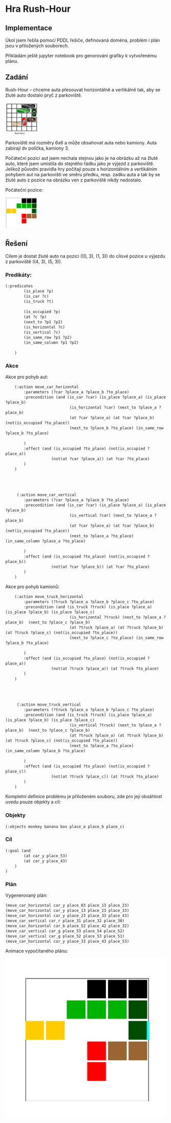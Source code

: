 # Hra Rush-Hour

## Implementace

Úkol jsem řešila pomocí PDDL řešiče, definovaná doména, problém i plán jsou v přiložených souborech.

Přikládám ještě jupyter notebook pro genorování grafiky k vytvořenému plánu.

## Zadání
Rush-Hour – chceme auta přesouvat horizontálně a vertikálně tak, aby se žluté auto
dostalo pryč z parkoviště.

<img src="img/rush-hour.png" alt="MarineGEO circle logo" style="height: 100px; width:100px;"/>

Parkoviště má rozměry 6x6 a může obsahovat auta nebo kamiony. Auta zabírají dv polička, kamiony 3.


Počáteční pozici aut jsem nechala stejnou jako je na obrázku až na žluté auto, které jsem umístila do stejného řádku jako je výjezd z parkoviště. Jelikož původní pravidla hry počítají pouze s horizontálním a vertikálním pohybem aut na parkovišti ve směru předku, resp. zadku auta a tak by se žluté auto z pozice na obrázku ven z parkoviště nikdy nedostalo.

Počáteční pozice:

<img src="img/poc_poz.png" alt="MarineGEO circle logo" style="height: 100px; width:100px;"/>

## Řešení

Cílem je dostat žluté auto na pozici ((0, 3), (1, 3)) do cílové pozice u výjezdu z parkoviště ((4, 3), (5, 3)).

### Predikáty:

```
(:predicates
        (is_place ?p)
        (is_car ?c)
        (is_truck ?t)
        
        (is_occupied ?p)
        (at ?c ?p)
        (next_to ?p1 ?p2)
        (is_horizontal ?c)
        (is_vertical ?c)
        (in_same_row ?p1 ?p2)
        (in_same_column ?p1 ?p2)
        
    )

```

### Akce

Akce pro pohyb aut:

```
    (:action move_car_horizontal
        :parameters (?car ?place_a ?place_b ?to_place)
        :precondition (and (is_car ?car) (is_place ?place_a) (is_place ?place_b) 
                            (is_horizontal ?car) (next_to ?place_a ?place_b) 
                            (at ?car ?place_a) (at ?car ?place_b) (not(is_occupied ?to_place))
                            (next_to ?place_b ?to_place) (in_same_row ?place_b ?to_place)
        
        )
        :effect (and (is_occupied ?to_place) (not(is_occupied ?place_a))
                    (not(at ?car ?place_a)) (at ?car ?to_place)
        )
    )


    
    
     (:action move_car_vertical
        :parameters (?car ?place_a ?place_b ?to_place)
        :precondition (and (is_car ?car) (is_place ?place_a) (is_place ?place_b) 
                            (is_vertical ?car) (next_to ?place_a ?place_b) 
                            (at ?car ?place_a) (at ?car ?place_b) (not(is_occupied ?to_place))
                            (next_to ?place_a ?to_place) (in_same_column ?place_a ?to_place)
        
        )
        :effect (and (is_occupied ?to_place) (not(is_occupied ?place_b))
                    (not(at ?car ?place_b)) (at ?car ?to_place)
        )
    )
```


Akce pro pohyb kamionů:
```
    (:action move_truck_horizontal
        :parameters (?truck ?place_a ?place_b ?place_c ?to_place)
        :precondition (and (is_truck ?truck) (is_place ?place_a) (is_place ?place_b) (is_place ?place_c)
                            (is_horizontal ?truck) (next_to ?place_a ?place_b)  (next_to ?place_c ?place_b) 
                            (at ?truck ?place_a) (at ?truck ?place_b) (at ?truck ?place_c) (not(is_occupied ?to_place))
                            (next_to ?place_c ?to_place) (in_same_row ?place_b ?to_place)
        
        )
        :effect (and (is_occupied ?to_place) (not(is_occupied ?place_a))
                    (not(at ?truck ?place_a)) (at ?truck ?to_place)
        )
    )


    
    
     (:action move_truck_vertical
        :parameters (?truck ?place_a ?place_b ?place_c ?to_place)
        :precondition (and (is_truck ?truck) (is_place ?place_a) (is_place ?place_b) (is_place ?place_c)
                            (is_vertical ?truck) (next_to ?place_a ?place_b)  (next_to ?place_c ?place_b)
                            (at ?truck ?place_a) (at ?truck ?place_b) (at ?truck ?place_c) (not(is_occupied ?to_place))
                            (next_to ?place_a ?to_place) (in_same_column ?place_b ?to_place)
        
        )
        :effect (and (is_occupied ?to_place) (not(is_occupied ?place_c))
                    (not(at ?truck ?place_c)) (at ?truck ?to_place)
        )
    )

```

Kompletní definice problému je přiloženém souboru, zde pro její obsáhlost uvedu pouze objekty a cíl:

### Objekty

```
(:objects monkey banana box place_a place_b place_c)
```

### Cíl

```
(:goal (and
        (at car_y place_53)
        (at car_y place_43)
    )
)

```
 
### Plán
Vygenerovaný plán:

```
(move_car_horizontal car_y place_03 place_13 place_23)
(move_car_horizontal car_y place_13 place_23 place_33)
(move_car_horizontal car_y place_23 place_33 place_43)
(move_car_vertical car_r place_31 place_32 place_30)
(move_car_horizontal car_b place_52 place_42 place_32)
(move_car_vertical car_g place_53 place_54 place_52)
(move_car_vertical car_g place_52 place_53 place_51)
(move_car_horizontal car_y place_33 place_43 place_53)

```
Animace vypočítaného plánu:

![SegmentLocal](test.gif "segment")


